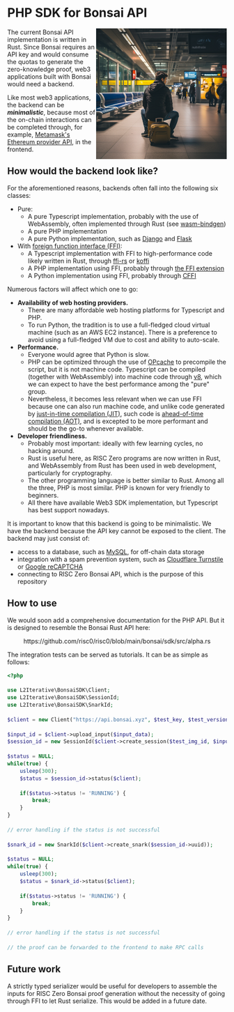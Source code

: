 # PHP SDK for Bonsai API

<img src="title.png" align="right" alt="a guy sitting on the subway station waiting for the train to arrive" width="300"/>

The current Bonsai API implementation is written in Rust. Since Bonsai requires an API key and would consume the quotas
to generate the zero-knowledge proof, web3 applications built with Bonsai would need a backend.

Like most web3 applications, the backend can be **_minimalistic_**, because most of the on-chain interactions can be completed 
through, for example, [Metamask's Ethereum provider API](https://docs.metamask.io/wallet/reference/provider-api/), in the frontend.

## How would the backend look like?

For the aforementioned reasons, backends often fall into the following six classes:
- Pure:
  * A pure Typescript implementation, probably with the use of WebAssembly, often implemented through Rust (see [wasm-bindgen](https://github.com/rustwasm/wasm-bindgen)) 
  * A pure PHP implementation  
  * A pure Python implementation, such as [Django](https://www.djangoproject.com/) and [Flask](https://github.com/pallets/flask)
- With  [foreign function interface (FFI)](https://en.wikipedia.org/wiki/Foreign_function_interface):
  * A Typescript implementation with FFI to high-performance code likely written in Rust, through [ffi-rs](https://github.com/zhangyuang/node-ffi-rs) or [koffi](https://github.com/Koromix/koffi)
  * A PHP implementation using FFI, probably through [the FFI extension](https://www.php.net/manual/en/book.ffi.php)
  * A Python implementation using FFI, probably through [CFFI](https://cffi.readthedocs.io/en/latest/)

Numerous factors will affect which one to go:
- **Availability of web hosting providers.**
  * There are many affordable web hosting platforms for Typescript and PHP. 
  * To run Python, the tradition is to use a full-fledged cloud virtual machine (such as an AWS EC2 instance). There is a preference to 
  avoid using a full-fledged VM due to cost and ability to auto-scale.
- **Performance.** 
  * Everyone would agree that Python is slow. 
  * PHP can be optimized through the use of [OPcache](https://www.php.net/manual/en/book.opcache.php) 
to precompile the script, but it is not machine code. Typescript can be compiled (together with WebAssembly) 
into machine code through [v8](https://v8.dev/), which we can expect to have the best performance among the "pure" group. 
  * Nevertheless, it becomes less relevant when we can use FFI because one can also run machine code, and unlike code 
generated by [just-in-time compilation (JIT)](https://en.wikipedia.org/wiki/Just-in-time_compilation), such code is 
[ahead-of-time compilation (AOT)](https://en.wikipedia.org/wiki/Ahead-of-time_compilation), and is excepted to be more 
performant and should be the go-to whenever available.
- **Developer friendliness.** 
  * Probably most important: ideally with few learning cycles, no hacking around.
  * Rust is useful here, as RISC Zero programs are now written in Rust, and WebAssembly from Rust has been 
used in web development, particularly for cryptography.
  * The other programming language is better similar to Rust. Among all the three, PHP is most similar. PHP is known for very friendly to beginners.
  * All there have available Web3 SDK implementation, but Typescript has best support nowadays. 

It is important to know that this backend is going to be minimalistic. We have the backend because the API key cannot be 
exposed to the client. The backend may just consist of:
- access to a database, such as [MySQL](https://www.mysql.com/), for off-chain data storage
- integration with a spam prevention system, such as [Cloudflare Turnstile](https://www.cloudflare.com/products/turnstile/) or [Google reCAPTCHA](https://www.google.com/recaptcha/about/)
- connecting to RISC Zero Bonsai API, which is the purpose of this repository

## How to use

We would soon add a comprehensive documentation for the PHP API. But it is designed to resemble the Bonsai Rust API here:

<p align="center">
https://github.com/risc0/risc0/blob/main/bonsai/sdk/src/alpha.rs
</p>

The integration tests can be served as tutorials. It can be as simple as follows:
```php
<?php

use L2Iterative\BonsaiSDK\Client;
use L2Iterative\BonsaiSDK\SessionId;
use L2Iterative\BonsaiSDK\SnarkId;

$client = new Client("https://api.bonsai.xyz", $test_key, $test_version);

$input_id = $client->upload_input($input_data);
$session_id = new SessionId($client->create_session($test_img_id, $input_id, []));

$status = NULL;
while(true) {
    usleep(300);
    $status = $session_id->status($client);
    
    if($status->status != 'RUNNING') {
        break;
    }
}

// error handling if the status is not successful

$snark_id = new SnarkId($client->create_snark($session_id->uuid));

$status = NULL;
while(true) {
    usleep(300);
    $status = $snark_id->status($client);
    
    if($status->status != 'RUNNING') {
        break;
    }
}

// error handling if the status is not successful

// the proof can be forwarded to the frontend to make RPC calls

```

## Future work

A strictly typed serializer would be useful for developers to assemble the inputs for RISC Zero Bonsai proof generation 
without the necessity of going through FFI to let Rust serialize. This would be added in a future date.
